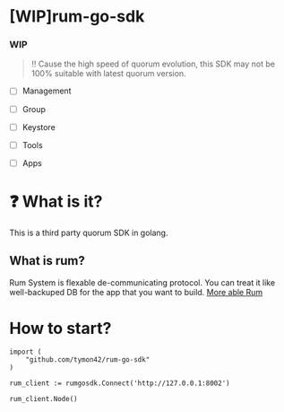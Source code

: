 # [WIP]rum-go-sdk  

### WIP
> ‼️ Cause the high speed of quorum evolution, this SDK may not be 100% suitable with latest quorum version.  
- [ ] Management  
- [ ] Group  
- [ ] Keystore  
- [ ] Tools  
- [ ] Apps


# ❓ What is it?  
This is a third party quorum SDK in golang. 

## What is rum?  
Rum System is flexable de-communicating protocol. You can treat it like well-backuped DB for the app that you want to build. [More able Rum](https://github.com/rumsystem/quorum)  

# How to start?  
```
import (
    "github.com/tymon42/rum-go-sdk"
)

rum_client := rumgosdk.Connect('http://127.0.0.1:8002')

rum_client.Node()
```
